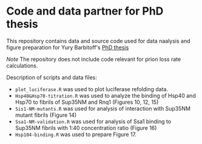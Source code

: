 # Code and data partner for PhD thesis

This repository contains data and source code used for data naalysis and figure preparation for Yury Barbitoff's [PhD thesis](https://disser.spbu.ru/zashchita-uchenoj-stepeni-spbgu/815-barbitov-yurij-aleksandrovich.html)

*Note* The repository does not include code relevant for prion loss rate calculations.

Description of scripts and data files:
* `plot_luciferase.R` was used to plot luciferase refolding data.
* `Hsp40&Hsp70-titration.R` was used to analyze the binding of Hsp40 and Hsp70 to fibrils of Sup35NM and Rnq1 (Figures 10, 12, 15)
* `Sis1-NM-mutants.R` was used for analysis of interaction with Sup35NM mutant fibrils (Figure 14)
* `Ssa1-NM-validation.R` was used for analysis of Ssa1 binding to Sup35NM fibrils with 1:40 concentration ratio (Figure 16)
* `Hsp104-binding.R` was used to prepare Figure 17. 
